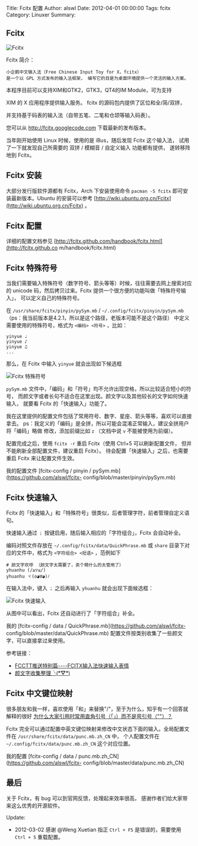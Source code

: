 Title: Fcitx 配置
Author: alswl
Date: 2012-04-01 00:00:00
Tags: fcitx
Category: Linuxer
Summary: 

## Fcitx

![Fcitx](http://upload-log4d.qiniudn.com/2012/04/fcitx.png)

Fcitx 简介：

    
    小企鹅中文输入法（Free Chinese Input Toy for X，fcitx）
    是一个以 GPL 方式发布的输入法框架， 编写它的目是为桌面环境提供一个灵活的输入方案。

本程序目前可以支持XIM和GTK2，GTK3，QT4的IM Module，可为支持

XIM 的 X 应用程序提供输入服务。 fcitx 的源码包内提供了区位和全/简/双拼，

并支持基于码表的输入法（自带五笔、二笔和仓颉等输入码表）。

您可以从 http://fcitx.googlecode.com 下载最新的发布版本。

当年刚开始使用 Linux 时候，使用的是 iBus，随后发现 Fcitx 这个输入法， 试用了一下就发现自己所需要的 双拼 / 模糊音 / 自定义输入
功能都有提供， 遂转移阵地到 Fcitx。

## Fcitx 安装

大部分发行版软件源都有 Fcitx，Arch 下安装使用命令 `pacman -S fcitx` 即可安装最新版本。Ubuntu 的安装可以参考
[http://wiki.ubuntu.org.cn/Fcitx](http://wiki.ubuntu.org.cn/Fcitx) 。

## Fcitx 配置

详细的配置文档参见 [http://fcitx.github.com/handbook/fcitx.html](http://fcitx.github.co
m/handbook/fcitx.html)

## Fcitx 特殊符号

当我们需要输入特殊符号（数字符号、箭头等等）时候，往往需要去网上搜索对应的 unicode 码，然后拷贝过来。Fcitx
提供一个很方便的功能叫做「特殊符号输入」， 可以定义自己的特殊符号。

在 `/usr/share/fcitx/pinyin/pySym.mb` / `~/.config/fcitx/pinyin/pySym.mb`
（ps：我当前版本是4.2.1，所以是这个路径，老版本可能不是这个路径） 中定义需要使用的特殊符号，格式为 `<编码> <符号>` ，比如：

    
    yinyue ♩
    yinyue ♪
    yinyue ♫
    ...

那么，在 Fcitx 中输入 `yinyue` 就会出现如下候选框

![Fcitx 特殊符号](http://upload-log4d.qiniudn.com/2012/04/fcitx-1.png)

`pySym.mb` 文件中，「编码」和「符号」均不允许出现空格，所以比较适合短小的符号，
而颜文字或者长句不适合在这里出现。颜文字以及其他较长的文字如何快速输入， 就要看 Fcitx 的「快速输入」功能了。

我在这里提供的配置文件包括了常用符号、数字、星座、箭头等等，喜欢可以直接拿去。
ps：我定义的「编码」是全拼，所以可能会混淆正常输入，建议全拼用户将「编码」略做 修改，添加前缀比如 `z` （文档中说 `v` 不能被使用为前缀）。

配置完成之后，使用 `fcitx -r` 重启 Fcitx（使用 Ctrl+5 可以刷新配置文件， 但并不能刷新全部配置文件，建议重启 Fcitx）。
待会配置「快速输入」之后，也需要重启 Fcitx 来让配置文件生效。

我的配置文件 [fcitx-config / pinyin / pySym.mb](https://github.com/alswl/fcitx-
config/blob/master/pinyin/pySym.mb)

## Fcitx 快速输入

Fcitx 的「快速输入」和「特殊符号」很类似，后者管理字符，前者管理自定义语句。

快速输入通过 `；` 按键启用，随后输入相应的「字符组合」，Fcitx 会自动补全。

编码对照文件存放在 `~/.config/fcitx/data/QuickPhrase.mb` 或 `share` 目录下对应的文件中，格式为
`<字符组合> <短语>` ，范例如下

    
    # 颜文字欢呼 （颜文字太需要了，卖个萌什么的太管用了）
    yhuanhu (/≥▽≤/)
    yhuanhu ヾ(o◕∀◕)ﾉ

在输入法中，键入 `；` 之后再输入 `yhuanhu` 就会出现下面候选框：

![Fcitx 快速输入](http://upload-log4d.qiniudn.com/2012/04/fcitx-2.png)

从图中可以看出，Fcitx 还自动进行了「字符组合」补全。

我的 [fcitx-config / data / QuickPhrase.mb](https://github.com/alswl/fcitx-
config/blob/master/data/QuickPhrase.mb) 配置文件按类别收集了一些颜文字，可以直接拿过来使用。

参考链接：

  * [FCCTT推送特别篇----FCITX输入法快速输入表情](http://zhan.renren.com/fullcirclectt?tagId=163058&checked=true)
  * [颜文字收集整理╰(**°▽°**)](http://site.douban.com/widget/notes/4567539/note/197244464/)

## Fcitx 中文键位映射

很多朋友和我一样，喜欢使用「和」来替换"/"，至于为什么，知乎有一个回答就解释的很好
[为什么大家引用时常用直角引号（「」）而不是弯引号（""）？](http://www.zhihu.com/question/19589668)

Fcitx 完全可以通过配置中英文键位映射来修改中文状态下面的输入。全局配置文件在
`/usr/share/fcitx/data/punc.mb.zh_CN` 中， 个人配置文件在
`~/.config/fcitx/data/punc.mb.zh_CN` 这个对应位置。

我的配置 [fcitx-config / data / punc.mb.zh_CN](https://github.com/alswl/fcitx-
config/blob/master/data/punc.mb.zh_CN)

## 最后

关于 Fcitx，有 bug 可以到官网反馈，处理起来效率很高， 感谢作者们给大家带来这么优秀的开源软件。

Update:

  * 2012-03-02 感谢 @Weng Xuetian 指正 `Ctrl + F5` 是错误的，需要使用 `Ctrl + 5` 重载配置。

